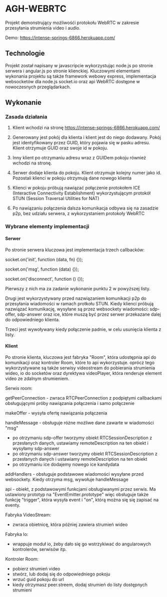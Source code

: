 # AGH-WEBRTC
Projekt demonstrujący możliwośći protokołu WebRTC w zakresie przesyłania strumienia video i audio.

Demo: https://intense-springs-6866.herokuapp.com/

## Technologie
Projekt został napisany w javascripcie wykorzystując node.js po stronie serwera i angular.js po stronie klienckiej.
Kluczowymi elementami wykonania projektu są także framework webowy express, implementacja websocketów dla node.js 
socket.io oraz api WebRTC dostępne w nowoczesnych przeglądarkach.

## Wykonanie

### Zasada działania

1) Klient wchodzi na stronę https://intense-springs-6866.herokuapp.com/

2) Generowany jest pokój dla klienta i klient jest do niego dodawany. Pokój jest identyfikowany przez GUID, 
który pojawia się w pasku adresu. Klient otrzymuje GUID oraz swoje id w pokoju.

3) Inny klient po otrzymaniu adresu wraz z GUIDem pokoju również wchodzi na stronę.

4) Serwer dodaje klienta do pokoju. Klient otrzymuje kolejny numer jako id. 
Pozostali klienci w pokoju otrzymują dane nowego klienta

5) Klienci w pokoju próbują nawiązać połączenie protokołem ICE  (Interactive Connectivity Establishment)
wykorzystującym protokół STUN (Session Traversal Utilities for NAT)

6) Po nawiązaniu połączenia dalsza komunikacja odbywa się na zasadzie p2p, bez udziału serwera, 
z wykorzystaniem protokoły WebRTC 

### Wybrane elementy implementacji

#### Serwer

Po stronie serwera kluczowa jest implementacja trzech callbacków:

socket.on('init', function (data, fn) {});

socket.on('msg', function (data) {});

socket.on('disconnect', function () {});

Pierwszy z nich ma za zadanie wykonanie punktu 2 w powyższej listy.

Drugi jest wykorzystywany przed nazwiązaniem komunikacji p2p do przesyłania wiadomości w ramach protkołu STUN.
Kiedy klienci próbują nazwiązać komunikację, wysyłane są przez websockety wiadomości: sdp-offer, sdp-answer oraz ice,
które muszą być przez serwer przekazane dalej do odpowiedniego klienta.

Trzeci jest wywoływany kiedy połączenie padnie, w celu usunięcia klienta z listy.

#### Klient

Po stronie klienta, kluczowa jest fabryka "Room", która udostępnia api do komunikacji oraz kontroler Room, 
które to api wykorzystuje. oprócz tego wykorzystywane są także serwisy videostream do pobierania strumienia wideo,
io do socketów oraz dyrektywa videoPlayer, która renderuje element video ze zdalnym strumieniem.

Serwis room:

getPeerConnection - zwraca RTCPeerConnection z podpiętymi callbackami obsługującymi próby nawiązania połączenia i samo połączenie

makeOffer - wysyła ofertę nawiązania połączenia

handleMessage - obsługuje różne możliwe dane zawarte w wiadomości "msg"

- po otrzymaniu sdp-offer tworzymy obiekt RTCSessionDescription z przesłanych danych, ustawiamy 
remoteDescription na ten obiekt i wysyłamy sdp-answer
- po otrzymaniu sdp-answer tworzymy obiekt RTCSessionDescription z przesłanych danych i ustawiamy 
remoteDescription na ten obiekt
- po otrzymaniu ice dodajemy nowego ice kandydata

addHandlers - obsługuje podstawowe wiadomości wysyłane przed websockety. Kiedy otrzyma msg, wywołuje handleMessage

api - obiekt, z podstawowymi funkcjami obsługiwanymi przez serwis. Ma ustawiony prototyp na "EventEmitter.prototype" 
więc obsługuje także funkcję "trigger", która wysyła event i "on", którą można się się zapisać na eventy.

Fabryka VideoStream:

- zwraca obietnicę, która później zawiera strumień wideo

Fabryka Io:

- wrappuje moduł io, żeby dało się go wstrzykiwać do angularowych kontrolerów, serwisów itp.

Kontroler Room:

- pobierz strumień video
- stwórz, lub dodaj się do odpowiedniego pokoju
- wrzuć guid pokoju do url
- kiedy otrzymasz peer.streem, dodaj strumień do listy dostępnych strumieni


